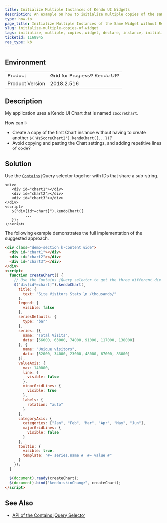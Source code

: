 ```yaml
---
title: Initialize Multiple Instances of Kendo UI Widgets
description: An example on how to initialize multiple copies of the same Kendo UI widget without repeatedly declaring all of its properties.
type: how-to
page_title: Initialize Multiple Instances of the Same Widget without Repeating Declaration Code | Kendo UI for jQuery
slug: initialize-multiple-copies-of-widget
tags: initialize, multiple, copies, widget, declare, instance, initialization, declaration, copying, control
ticketid: 1168945
res_type: kb
---
```


## Environment

<table>
 <tr>
  <td>Product</td>
  <td>Grid for Progress® Kendo UI®</td>
 </tr>
 <tr>
  <td>Product Version</td>
  <td>2018.2.516</td>
 </tr>
</table>

## Description

My application uses a Kendo UI Chart that is named `zScoreChart`.

How can I:
* Create a copy of the first Chart instance without having to create another `$('#zScoreChart2').kendoChart({...})`?
* Avoid copying and pasting the Chart settings, and adding repetitive lines of code?

## Solution

Use the [`Contains`](https://api.jquery.com/attribute-contains-selector/) jQuery selector together with IDs that share a sub-string.

```
<div>
   <div id="chart1"></div>
   <div id="chart2"></div>
   <div id="chart3"></div>
</div>
<script>
   $("div[id*=chart]").kendoChart({
         ...
   });
</script>
```

The following example demonstrates the full implementation of the suggested approach.

```html
<div class="demo-section k-content wide">
  <div id="chart1"></div>
  <div id="chart2"></div>
  <div id="chart3"></div>
</div>
<script>
  function createChart() {
    // Use the Contains jQuery selector to get the three different div elements.
    $("div[id*=chart]").kendoChart({
      title: {
        text: "Site Visitors Stats \n /thousands/"
      },
      legend: {
        visible: false
      },
      seriesDefaults: {
        type: "bar"
      },
      series: [{
        name: "Total Visits",
        data: [56000, 63000, 74000, 91000, 117000, 138000]
      }, {
        name: "Unique visitors",
        data: [52000, 34000, 23000, 48000, 67000, 83000]
      }],
      valueAxis: {
        max: 140000,
        line: {
          visible: false
        },
        minorGridLines: {
          visible: true
        },
        labels: {
          rotation: "auto"
        }
      },
      categoryAxis: {
        categories: ["Jan", "Feb", "Mar", "Apr", "May", "Jun"],
        majorGridLines: {
          visible: false
        }
      },
      tooltip: {
        visible: true,
        template: "#= series.name #: #= value #"
      }
    });
  }

  $(document).ready(createChart);
  $(document).bind("kendo:skinChange", createChart);
</script>
```

## See Also

* [API of the Contains jQuery Selector](https://api.jquery.com/attribute-contains-selector/)
